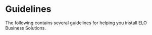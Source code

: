<h1>Guidelines</h1>
<p>The following contains several guidelines for helping you install ELO Business Solutions.</p>

